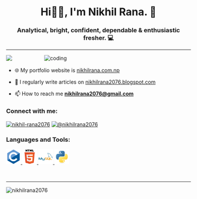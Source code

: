 <h1 align="center">Hi👋🏽, I'm Nikhil Rana. 💟</h1>
<h3 align="center">Analytical, bright, confident, dependable & enthusiastic fresher. 💻</h3>
<hr>
<img align="right" alt="coding" width="400" src="https://media.giphy.com/media/v1.Y2lkPTc5MGI3NjExNDNmMTZkMjlmZjg1MDllOWUxNWI3NjQ3NDhhMDg3NGY2ODQ4MDZkNiZjdD1n/l46Cy1rHbQ92uuLXa/giphy.gif">

![](https://komarev.com/ghpvc/?username=nikhilrana2076&color=green)

- 🌐 My portfolio website is [nikhilrana.com.np](http://nikhilrana.com.np/)

- 📝 I regularly write articles on [nikhilrana2076.blogspot.com](https://nikhilrana2076.blogspot.com/)

- 📫 How to reach me **nikhilrana2076@gmail.com**

<h3 align="left">Connect with me:</h3>
<p align="left">
<a href="https://linkedin.com/in/nikhil-rana2076" target="blank"><img align="center" src="https://pngimg.com/uploads/linkedIn/linkedIn_PNG7.png" alt="nikhil-rana2076" height="30" width="40" /></a>
<a href="https://medium.com/@nikhilrana2076" target="blank"><img align="center" src="https://www.underconsideration.com/brandnew/archives/medium_2017_monogram.png" alt="@nikhilrana2076" height="30" width="40" /></a>
</p>

<h3 align="left">Languages and Tools:</h3>
<p align="left"> <a href="https://www.cprogramming.com/" target="_blank" rel="noreferrer"> <img src="https://raw.githubusercontent.com/devicons/devicon/master/icons/c/c-original.svg" alt="c" width="40" height="40"/> </a> <a href="https://www.w3.org/html/" target="_blank" rel="noreferrer"> <img src="https://raw.githubusercontent.com/devicons/devicon/master/icons/html5/html5-original-wordmark.svg" alt="html5" width="40" height="40"/> </a> <a href="https://www.mysql.com/" target="_blank" rel="noreferrer"> <img src="https://raw.githubusercontent.com/devicons/devicon/master/icons/mysql/mysql-original-wordmark.svg" alt="mysql" width="40" height="40"/> </a> <a href="https://www.python.org" target="_blank" rel="noreferrer"> <img src="https://raw.githubusercontent.com/devicons/devicon/master/icons/python/python-original.svg" alt="python" width="40" height="40"/> </a> </p>
<br><hr>
<p><img align="left" src="https://github-readme-stats.vercel.app/api/top-langs?username=nikhilrana2076&show_icons=true&locale=en&layout=compact" alt="nikhilrana2076" /></p>

